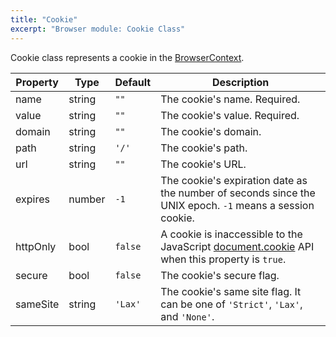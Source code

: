 ```yaml
---
title: "Cookie"
excerpt: "Browser module: Cookie Class"
---
```


Cookie class represents a cookie in the [BrowserContext](/javascript-api/k6-experimental/browser/browsercontext).

| Property | Type   | Default | Description                                                                                                                                                      |
| -------- | ------ | ------- | ---------------------------------------------------------------------------------------------------------------------------------------------------------------- |
| name     | string | `""`    | The cookie's name. Required.                                                                                                                                     |
| value    | string | `""`    | The cookie's value. Required.                                                                                                                                    |
| domain   | string | `""`    | The cookie's domain.                                                                                                                                             |
| path     | string | `'/'`   | The cookie's path.                                                                                                                                               |
| url      | string | `""`    | The cookie's URL.                                                                                                                                                |
| expires  | number | `-1`    | The cookie's expiration date as the number of seconds since the UNIX epoch. `-1` means a session cookie.                                                         |
| httpOnly | bool   | `false` | A cookie is inaccessible to the JavaScript [document.cookie](https://developer.mozilla.org/en-US/docs/Web/API/Document/cookie) API when this property is `true`. |
| secure   | bool   | `false` | The cookie's secure flag.                                                                                                                                        |
| sameSite | string | `'Lax'` | The cookie's same site flag. It can be one of `'Strict'`, `'Lax'`, and `'None'`.                                                                                 |